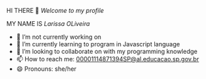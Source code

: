 HI THERE 👋
*Welcome to my profile*

MY NAME IS 
*Larissa OLiveira*

- 🔭 I’m not currently working on 
- 🌱 I’m currently learning to program in Javascript language
- 👯 I’m looking to collaborate on with my programming knowledge
- 📫 How to reach me: 00001114871394SP@al.educacao.sp.gov.br
- 😄 Pronouns: she/her

